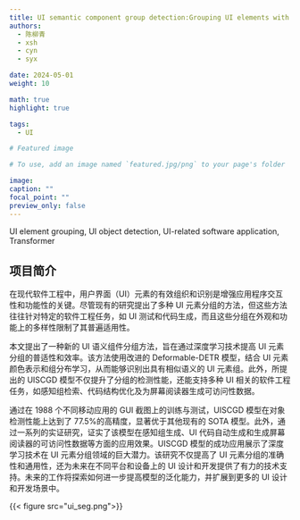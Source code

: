 ```yaml
---
title: UI semantic component group detection:Grouping UI elements with similar semantics in mobile graphical user interface
authors:
  - 陈柳青
  - xsh
  - cyn
  - syx

date: 2024-05-01
weight: 10

math: true
highlight: true

tags:
  - UI

# Featured image

# To use, add an image named `featured.jpg/png` to your page's folder

image:
caption: ""
focal_point: ""
preview_only: false
---
```


UI element grouping, UI object detection, UI-related software application, Transformer

<!--more-->

## 项目简介

在现代软件工程中，用户界面（UI）元素的有效组织和识别是增强应用程序交互性和功能性的关键。尽管现有的研究提出了多种 UI 元素分组的方法，但这些方法往往针对特定的软件工程任务，如 UI 测试和代码生成，而且这些分组在外观和功能上的多样性限制了其普遍适用性。

本文提出了一种新的 UI 语义组件分组方法，旨在通过深度学习技术提高 UI 元素分组的普适性和效率。该方法使用改进的 Deformable-DETR 模型，结合 UI 元素颜色表示和组分布学习，从而能够识别出具有相似语义的 UI 元素组。此外，所提出的 UISCGD 模型不仅提升了分组的检测性能，还能支持多种 UI 相关的软件工程任务，如感知组检索、代码结构优化及为屏幕阅读器生成可访问性数据。

通过在 1988 个不同移动应用的 GUI 截图上的训练与测试，UISCGD 模型在对象检测性能上达到了 77.5%的高精度，显著优于其他现有的 SOTA 模型。此外，通过一系列的实证研究，证实了该模型在感知组生成、UI 代码自动生成和生成屏幕阅读器的可访问性数据等方面的应用效果。UISCGD 模型的成功应用展示了深度学习技术在 UI 元素分组领域的巨大潜力。该研究不仅提高了 UI 元素分组的准确性和通用性，还为未来在不同平台和设备上的 UI 设计和开发提供了有力的技术支持。未来的工作将探索如何进一步提高模型的泛化能力，并扩展到更多的 UI 设计和开发场景中。

{{< figure src="ui_seg.png">}}
